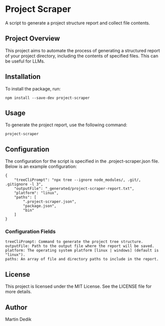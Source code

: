 # Project Scraper
A script to generate a project structure report and collect file contents.

## Project Overview
This project aims to automate the process of generating a structured report of your project directory, including the contents of specified files. This can be useful for LLMs.

## Installation
To install the package, run:
```
npm install --save-dev project-scraper
```

## Usage
To generate the project report, use the following command:
```
project-scraper
```

## Configuration
The configuration for the script is specified in the .project-scraper.json file. Below is an example configuration:
```
{
    "treeCliPrompt": "npx tree --ignore node_modules/, .git/, .gitignore -l 3",
    "outputFile": "_generated/project-scraper-report.txt",
    "platform": "linux",
    "paths": [
        ".project-scraper.json",
        "package.json",
        "bin"
    ]
}
```
### Configuration Fields
```
treeCliPrompt: Command to generate the project tree structure.
outputFile: Path to the output file where the report will be saved.
platform: The operating system platform [linux | windows] (default is "linux").
paths: An array of file and directory paths to include in the report.
```

## License
This project is licensed under the MIT License. See the LICENSE file for more details.

## Author
Martin Dedik
